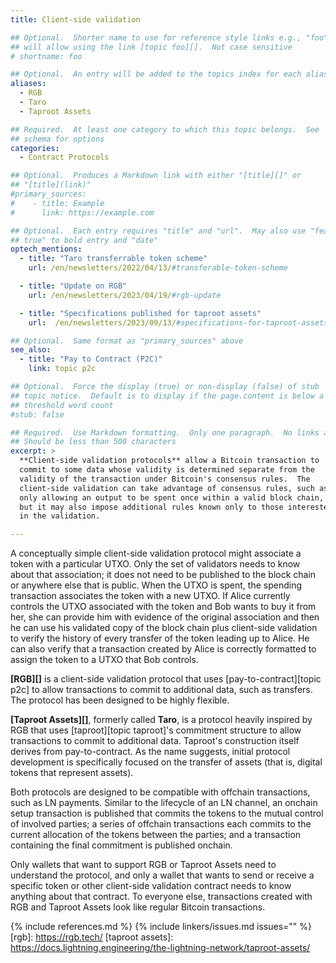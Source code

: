 ```yaml
---
title: Client-side validation

## Optional.  Shorter name to use for reference style links e.g., "foo"
## will allow using the link [topic foo][].  Not case sensitive
# shortname: foo

## Optional.  An entry will be added to the topics index for each alias
aliases:
  - RGB
  - Taro
  - Taproot Assets

## Required.  At least one category to which this topic belongs.  See
## schema for options
categories:
  - Contract Protocols

## Optional.  Produces a Markdown link with either "[title][]" or
## "[title](link)"
#primary_sources:
#    - title: Example
#      link: https://example.com

## Optional.  Each entry requires "title" and "url".  May also use "feature:
## true" to bold entry and "date"
optech_mentions:
  - title: "Taro transferrable token scheme"
    url: /en/newsletters/2022/04/13/#transferable-token-scheme

  - title: "Update on RGB"
    url: /en/newsletters/2023/04/19/#rgb-update

  - title: "Specifications published for taproot assets"
    url:  /en/newsletters/2023/09/13/#specifications-for-taproot-assets

## Optional.  Same format as "primary_sources" above
see_also:
  - title: "Pay to Contract (P2C)"
    link: topic p2c

## Optional.  Force the display (true) or non-display (false) of stub
## topic notice.  Default is to display if the page.content is below a
## threshold word count
#stub: false

## Required.  Use Markdown formatting.  Only one paragraph.  No links allowed.
## Should be less than 500 characters
excerpt: >
  **Client-side validation protocols** allow a Bitcoin transaction to
  commit to some data whose validity is determined separate from the
  validity of the transaction under Bitcoin's consensus rules.  The
  client-side validation can take advantage of consensus rules, such as
  only allowing an output to be spent once within a valid block chain,
  but it may also impose additional rules known only to those interested
  in the validation.

---
```

A conceptually simple client-side validation protocol might associate a
token with a particular UTXO.  Only the set of validators needs to know
about that association; it does not need to be published to the block
chain or anywhere else that is public.  When the UTXO is spent, the
spending transaction associates the token with a new UTXO.  If Alice
currently controls the UTXO associated with the token and Bob wants to
buy it from her, she can provide him with evidence of the original
association and then he can use his validated copy of the block chain
plus client-side validation to verify the history of every transfer of the
token leading up to Alice.  He can also verify that a transaction
created by Alice is correctly formatted to assign the token to a UTXO
that Bob controls.

**[RGB][]** is a client-side validation protocol that uses
[pay-to-contract][topic p2c] to allow transactions to commit to
additional data, such as transfers.  The protocol has been designed to
be highly flexible.

**[Taproot Assets][]**, formerly called **Taro**, is a protocol heavily
inspired by RGB that uses [taproot][topic taproot]'s commitment
structure to allow transactions to commit to additional data.
Taproot's construction itself derives from pay-to-contract.  As the name
suggests, initial protocol development is specifically focused on the
transfer of assets (that is, digital tokens that represent assets).

Both protocols are designed to be compatible with offchain transactions,
such as LN payments.  Similar to the lifecycle of an LN channel, an
onchain setup transaction is published that commits the tokens to the
mutual control of involved parties; a series of offchain transactions
each commits to the current allocation of the tokens between the
parties; and a transaction containing the final commitment is published
onchain.

Only wallets that want to support RGB or Taproot Assets need to
understand the protocol, and only a wallet that wants to send or receive
a specific token or other client-side validation contract needs to know
anything about that contract.  To everyone else, transactions created
with RGB and Taproot Assets look like regular Bitcoin transactions.

{% include references.md %}
{% include linkers/issues.md issues="" %}
[rgb]: https://rgb.tech/
[taproot assets]: https://docs.lightning.engineering/the-lightning-network/taproot-assets/
